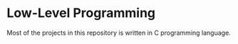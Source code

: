 # Low-Level Programming

Most of the projects in this repository is written in C programming language.
